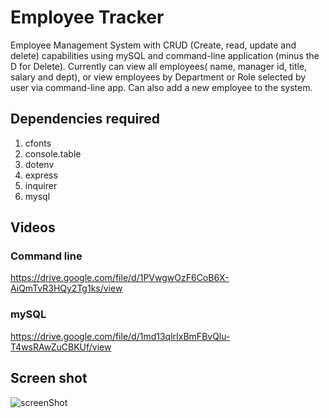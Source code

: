 # Employee Tracker

Employee Management System with CRUD (Create, read, update and delete) capabilities using mySQL and command-line application (minus the D for Delete). Currently can view all employees( name, manager id, title, salary and dept), or view employees by Department or Role selected by user via command-line app. Can also add a new employee to the system. 

## Dependencies required

1. cfonts
2. console.table
3. dotenv
4. express
5. inquirer
6. mysql

## Videos

### Command line

https://drive.google.com/file/d/1PVwgwOzF6CoB6X-AiQmTvR3HQy2Tg1ks/view

### mySQL

https://drive.google.com/file/d/1md13qlrIxBmFBvQlu-T4wsRAwZuCBKUf/view 

## Screen shot

![screenShot](https://user-images.githubusercontent.com/64518932/89036805-eed52c80-d36f-11ea-9500-7ba489b973a3.JPG)
